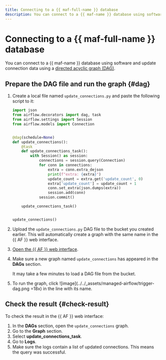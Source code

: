 ```yaml
---
title: Connecting to a {{ maf-full-name }} database
description: You can connect to a {{ maf-name }} database using software and update connection data using a directed acyclic graph (DAG).
---
```


# Connecting to a {{ maf-full-name }} database

You can connect to a {{ maf-name }} database using software and update connection data using a [directed acyclic graph (DAG)](../concepts/index.md#about-the-service).

## Prepare the DAG file and run the graph {#dag}

1. Create a local file named `update_connections.py` and paste the following script to it:

   ```python
   import json
   from airflow.decorators import dag, task
   from airflow.settings import Session
   from airflow.models import Connection


   @dag(schedule=None)
   def update_connections():
       @task
       def update_connections_task():
           with Session() as session:
               connections = session.query(Connection)
               for conn in connections:
                   extra = conn.extra_dejson
                   print(f"extra: {extra}")
                   update_count = extra.get('update_count', 0)
                   extra['update_count'] = update_count + 1
                   conn.set_extra(json.dumps(extra))
                   session.add(conn)
               session.commit()

       update_connections_task()


   update_connections()
   ```

1. Upload the `update_connections.py` DAG file to the bucket you created earlier. This will automatically create a graph with the same name in the {{ AF }} web interface.
1. [Open the {{ AF }} web interface](af-interfaces.md#web-gui).
1. Make sure a new graph named `update_connections` has appeared in the **DAGs** section.

   It may take a few minutes to load a DAG file from the bucket.

1. To run the graph, click ![image](../../_assets/managed-airflow/trigger-dag.png =18x) in the line with its name.

## Check the result {#check-result}

To check the result in the {{ AF }} web interface:

1. In the **DAGs** section, open the `update_connections` graph.
1. Go to the **Graph** section.
1. Select **update_connections_task**.
1. Go to **Logs**.
1. Make sure the logs contain a list of updated connections. This means the query was successful.



